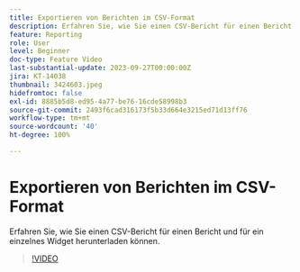 ```yaml
---
title: Exportieren von Berichten im CSV-Format
description: Erfahren Sie, wie Sie einen CSV-Bericht für einen Bericht und für ein einzelnes Widget herunterladen können.
feature: Reporting
role: User
level: Beginner
doc-type: Feature Video
last-substantial-update: 2023-09-27T00:00:00Z
jira: KT-14038
thumbnail: 3424603.jpeg
hidefromtoc: false
exl-id: 8885b5d8-ed95-4a77-be76-16cde58998b3
source-git-commit: 2493f6cad316173f5b33d664e3215ed71d13ff76
workflow-type: tm+mt
source-wordcount: '40'
ht-degree: 100%

---
```


# Exportieren von Berichten im CSV-Format

Erfahren Sie, wie Sie einen CSV-Bericht für einen Bericht und für ein einzelnes Widget herunterladen können.

>[!VIDEO](https://video.tv.adobe.com/v/3424603/?learn=on)
